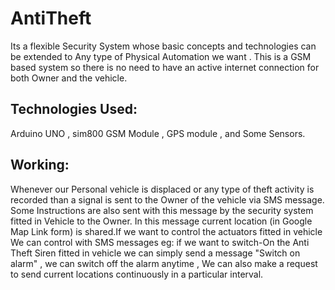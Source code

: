 # AntiTheft
Its a flexible Security System whose basic concepts and technologies can be extended to Any type of Physical Automation we want . This is a GSM based system so there is no need to have an active internet connection for both Owner and the vehicle. 
## Technologies Used:
Arduino UNO , sim800 GSM Module , GPS module , and Some Sensors.
## Working:
Whenever our Personal vehicle is displaced or any type of theft activity is recorded than a signal is sent to the Owner of the vehicle via SMS message. Some Instructions are also sent with this message by the security system fitted in Vehicle to the Owner. In this message current location (in Google Map Link form) is shared.If we want to control the actuators fitted in vehicle We can control with SMS messages eg: if we want to switch-On the Anti Theft Siren fitted in vehicle we can simply send a message "Switch on alarm" , we can switch off the alarm anytime , We can also make a request to send current locations continuously in a particular interval.
